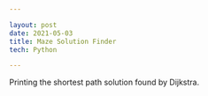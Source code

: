 ```yaml
---

layout: post
date: 2021-05-03
title: Maze Solution Finder
tech: Python

---
```

Printing the shortest path solution found by Dijkstra.
